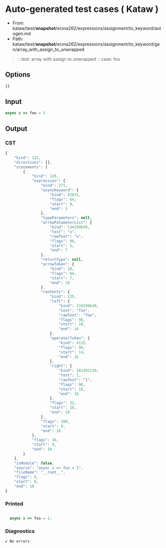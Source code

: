 # Auto-generated test cases ( Kataw )
- From: kataw/test/__snapshot__/ecma262/expressions/assignment/to_keyword/autogen.md
- Path: kataw/test/__snapshot__/ecma262/expressions/assignment/to_keyword/gen/array_with_assign_to_unwrapped
> :: test: array with assign to unwrapped
> :: case: foo
## Options

`````js
{}
`````
## Input

`````js
async x => foo = 1
`````
## Output

### CST

```javascript
{
    "kind": 122,
    "directives": [],
    "statements": [
        {
            "kind": 120,
            "expression": {
                "kind": 271,
                "asyncKeyword": {
                    "kind": 82031,
                    "flags": 64,
                    "start": 0,
                    "end": 5
                },
                "typeParameters": null,
                "arrowPatameterList": {
                    "kind": 134299649,
                    "text": "x",
                    "rawText": "x",
                    "flags": 96,
                    "start": 5,
                    "end": 7
                },
                "returnType": null,
                "arrowToken": {
                    "kind": 10,
                    "flags": 64,
                    "start": 7,
                    "end": 10
                },
                "contents": {
                    "kind": 125,
                    "left": {
                        "kind": 134299649,
                        "text": "foo",
                        "rawText": "foo",
                        "flags": 96,
                        "start": 10,
                        "end": 14
                    },
                    "operatorToken": {
                        "kind": 4125,
                        "flags": 96,
                        "start": 14,
                        "end": 16
                    },
                    "right": {
                        "kind": 201392130,
                        "text": 1,
                        "rawText": "1",
                        "flags": 96,
                        "start": 16,
                        "end": 18
                    },
                    "flags": 32,
                    "start": 10,
                    "end": 18
                },
                "flags": 288,
                "start": 0,
                "end": 18
            },
            "flags": 16,
            "start": 0,
            "end": 18
        }
    ],
    "isModule": false,
    "source": "async x => foo = 1",
    "fileName": "__root__",
    "flags": 0,
    "start": 0,
    "end": 18
}
```

### Printed

```javascript

  async x => foo = 1;

```

### Diagnostics

```javascript
✔ No errors
```

